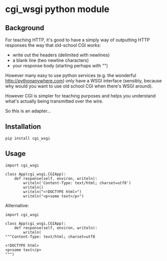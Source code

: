 # cgi_wsgi python module

## Background

For teaching HTTP, it's good to have a simply way of outputting HTTP responses the way that old-school CGI works:

- write out the headers (delimited with newlines)
- a blank line (two newline characters)
- your response body (starting perhaps with "<!DOCTYPE html>")

However many easy to use python services (e.g. the wonderful http://pythonanywhere.com) only have a WSGI interface 
(sensibly, because why would you want to use old school CGI when there's WSGI around).

However CGI is simpler for teaching purposes and helps you understand what's actually being transmitted over the wire.

So this is an adapter...

## Installation

```pip install cgi_wsgi```

## Usage

    import cgi_wsgi 
    
    class App(cgi_wsgi.CGIApp):
        def response(self, environ, writeln):
            writeln('Content-Type: text/html; charset=utf8')
            writeln()
            writeln("<!DOCTYPE html>")
            writeln("<p>some text</p>")


Alternative:

    import cgi_wsgi 
    
    class App(cgi_wsgi.CGIApp):
        def response(self, environ, writeln):
            writeln(
    """Content-Type: text/html; charset=utf8
    
    <!DOCTYPE html>
    <p>some text</p>
    """)

